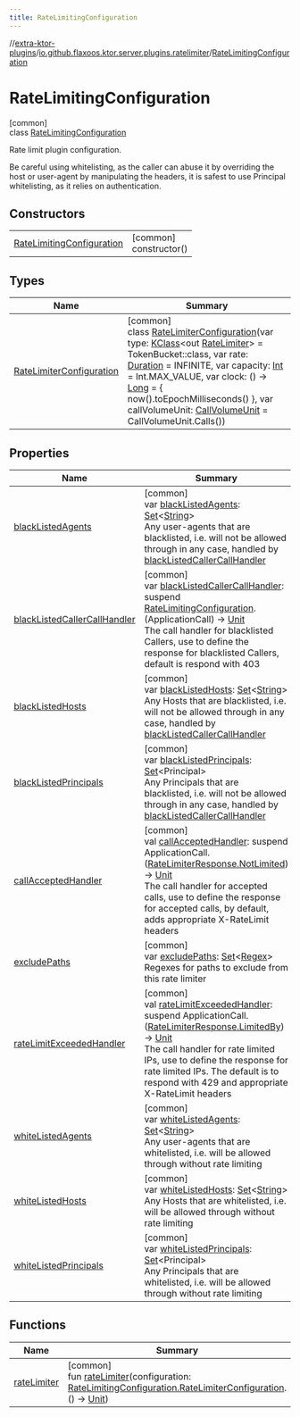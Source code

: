 ```yaml
---
title: RateLimitingConfiguration
---
```

//[extra-ktor-plugins](../../../index.md)/[io.github.flaxoos.ktor.server.plugins.ratelimiter](../index.md)/[RateLimitingConfiguration](index.md)



# RateLimitingConfiguration



[common]\
class [RateLimitingConfiguration](index.md)

Rate limit plugin configuration.



Be careful using whitelisting, as the caller can abuse it by overriding the host or user-agent by manipulating the headers, it is safest to use Principal whitelisting, as it relies on authentication.



## Constructors


| | |
|---|---|
| [RateLimitingConfiguration](-rate-limiting-configuration.md) | [common]<br>constructor() |


## Types


| Name | Summary |
|---|---|
| [RateLimiterConfiguration](-rate-limiter-configuration/index.md) | [common]<br>class [RateLimiterConfiguration](-rate-limiter-configuration/index.md)(var type: [KClass](https://kotlinlang.org/api/latest/jvm/stdlib/kotlin.reflect/-k-class/index.md)&lt;out [RateLimiter](../-rate-limiter/index.md)&gt; = TokenBucket::class, var rate: [Duration](https://kotlinlang.org/api/latest/jvm/stdlib/kotlin.time/-duration/index.md) = INFINITE, var capacity: [Int](https://kotlinlang.org/api/latest/jvm/stdlib/kotlin/-int/index.md) = Int.MAX_VALUE, var clock: () -&gt; [Long](https://kotlinlang.org/api/latest/jvm/stdlib/kotlin/-long/index.md) = { now().toEpochMilliseconds() }, var callVolumeUnit: [CallVolumeUnit](../-call-volume-unit/index.md) = CallVolumeUnit.Calls()) |


## Properties


| Name | Summary |
|---|---|
| [blackListedAgents](black-listed-agents.md) | [common]<br>var [blackListedAgents](black-listed-agents.md): [Set](https://kotlinlang.org/api/latest/jvm/stdlib/kotlin.collections/-set/index.md)&lt;[String](https://kotlinlang.org/api/latest/jvm/stdlib/kotlin/-string/index.md)&gt;<br>Any user-agents that are blacklisted, i.e. will not be allowed through in any case, handled by [blackListedCallerCallHandler](black-listed-caller-call-handler.md) |
| [blackListedCallerCallHandler](black-listed-caller-call-handler.md) | [common]<br>var [blackListedCallerCallHandler](black-listed-caller-call-handler.md): suspend [RateLimitingConfiguration](index.md).(ApplicationCall) -&gt; [Unit](https://kotlinlang.org/api/latest/jvm/stdlib/kotlin/-unit/index.md)<br>The call handler for blacklisted Callers, use to define the response for blacklisted Callers, default is respond with 403 |
| [blackListedHosts](black-listed-hosts.md) | [common]<br>var [blackListedHosts](black-listed-hosts.md): [Set](https://kotlinlang.org/api/latest/jvm/stdlib/kotlin.collections/-set/index.md)&lt;[String](https://kotlinlang.org/api/latest/jvm/stdlib/kotlin/-string/index.md)&gt;<br>Any Hosts that are blacklisted, i.e. will not be allowed through in any case, handled by [blackListedCallerCallHandler](black-listed-caller-call-handler.md) |
| [blackListedPrincipals](black-listed-principals.md) | [common]<br>var [blackListedPrincipals](black-listed-principals.md): [Set](https://kotlinlang.org/api/latest/jvm/stdlib/kotlin.collections/-set/index.md)&lt;Principal&gt;<br>Any Principals that are blacklisted, i.e. will not be allowed through in any case, handled by [blackListedCallerCallHandler](black-listed-caller-call-handler.md) |
| [callAcceptedHandler](call-accepted-handler.md) | [common]<br>val [callAcceptedHandler](call-accepted-handler.md): suspend ApplicationCall.([RateLimiterResponse.NotLimited](../-rate-limiter-response/-not-limited/index.md)) -&gt; [Unit](https://kotlinlang.org/api/latest/jvm/stdlib/kotlin/-unit/index.md)<br>The call handler for accepted calls, use to define the response for accepted calls, by default, adds appropriate X-RateLimit headers |
| [excludePaths](exclude-paths.md) | [common]<br>var [excludePaths](exclude-paths.md): [Set](https://kotlinlang.org/api/latest/jvm/stdlib/kotlin.collections/-set/index.md)&lt;[Regex](https://kotlinlang.org/api/latest/jvm/stdlib/kotlin.text/-regex/index.md)&gt;<br>Regexes for paths to exclude from this rate limiter |
| [rateLimitExceededHandler](rate-limit-exceeded-handler.md) | [common]<br>val [rateLimitExceededHandler](rate-limit-exceeded-handler.md): suspend ApplicationCall.([RateLimiterResponse.LimitedBy](../-rate-limiter-response/-limited-by/index.md)) -&gt; [Unit](https://kotlinlang.org/api/latest/jvm/stdlib/kotlin/-unit/index.md)<br>The call handler for rate limited IPs, use to define the response for rate limited IPs. The default is to respond with 429 and appropriate X-RateLimit headers |
| [whiteListedAgents](white-listed-agents.md) | [common]<br>var [whiteListedAgents](white-listed-agents.md): [Set](https://kotlinlang.org/api/latest/jvm/stdlib/kotlin.collections/-set/index.md)&lt;[String](https://kotlinlang.org/api/latest/jvm/stdlib/kotlin/-string/index.md)&gt;<br>Any user-agents that are whitelisted, i.e. will be allowed through without rate limiting |
| [whiteListedHosts](white-listed-hosts.md) | [common]<br>var [whiteListedHosts](white-listed-hosts.md): [Set](https://kotlinlang.org/api/latest/jvm/stdlib/kotlin.collections/-set/index.md)&lt;[String](https://kotlinlang.org/api/latest/jvm/stdlib/kotlin/-string/index.md)&gt;<br>Any Hosts that are whitelisted, i.e. will be allowed through without rate limiting |
| [whiteListedPrincipals](white-listed-principals.md) | [common]<br>var [whiteListedPrincipals](white-listed-principals.md): [Set](https://kotlinlang.org/api/latest/jvm/stdlib/kotlin.collections/-set/index.md)&lt;Principal&gt;<br>Any Principals that are whitelisted, i.e. will be allowed through without rate limiting |


## Functions


| Name | Summary |
|---|---|
| [rateLimiter](rate-limiter.md) | [common]<br>fun [rateLimiter](rate-limiter.md)(configuration: [RateLimitingConfiguration.RateLimiterConfiguration](-rate-limiter-configuration/index.md).() -&gt; [Unit](https://kotlinlang.org/api/latest/jvm/stdlib/kotlin/-unit/index.md)) |

